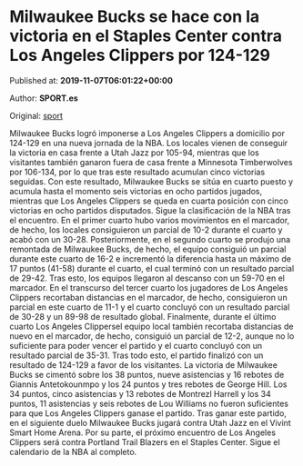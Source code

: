 
# Milwaukee Bucks se hace con la victoria en el Staples Center contra Los Angeles Clippers por 124-129

Published at: **2019-11-07T06:01:22+00:00**

Author: **SPORT.es**

Original: [sport](https://www.sport.es/es/noticias/nba/milwaukee-bucks-se-hace-con-la-victoria-en-el-staples-center-contra-los-angeles-clippers-por-124-129-7717641)

Milwaukee Bucks logró imponerse a Los Angeles Clippers a domicilio por 124-129 en una nueva jornada de la NBA. Los locales vienen de conseguir la victoria en casa frente a Utah Jazz por 105-94, mientras que los visitantes también ganaron fuera de casa frente a Minnesota Timberwolves por 106-134, por lo que tras este resultado acumulan cinco victorias seguidas. Con este resultado, Milwaukee Bucks se sitúa en cuarto puesto y acumula hasta el momento seis victorias en ocho partidos jugados, mientras que Los Angeles Clippers se queda en cuarta posición con cinco victorias en ocho partidos disputados. Sigue la clasificación de la NBA tras el encuentro.
En el primer cuarto hubo varios movimientos en el marcador, de hecho, los locales consiguieron un parcial de 10-2 durante el cuarto y acabó con un 30-28. Posteriormente, en el segundo cuarto se produjo una remontada de Milwaukee Bucks, de hecho, el equipo consiguió un parcial durante este cuarto de 16-2 e incrementó la diferencia hasta un máximo de 17 puntos (41-58) durante el cuarto, el cual terminó con un resultado parcial de 29-42. Tras esto, los equipos llegaron al descanso con un 59-70 en el marcador.
En el transcurso del tercer cuarto los jugadores de Los Angeles Clippers recortaban distancias en el marcador, de hecho, consiguieron un parcial en este cuarto de 11-1 y el cuarto concluyó con un resultado parcial de 30-28 y un 89-98 de resultado global. Finalmente, durante el último cuarto Los Angeles Clippersel equipo local también recortaba distancias de nuevo en el marcador, de hecho, consiguió un parcial de 12-2, aunque no lo suficiente para poder vencer el partido y el cuarto concluyó con un resultado parcial de 35-31. Tras todo esto, el partido finalizó con un resultado de 124-129 a favor de los visitantes.
La victoria de Milwaukee Bucks se cimentó sobre los 38 puntos, nueve asistencias y 16 rebotes de Giannis Antetokounmpo y los 24 puntos y tres rebotes de George Hill. Los 34 puntos, cinco asistencias y 13 rebotes de Montrezl Harrell y los 34 puntos, 11 asistencias y seis rebotes de Lou Williams no fueron suficientes para que Los Angeles Clippers ganase el partido.
Tras ganar este partido, en el siguiente duelo Milwaukee Bucks jugará contra Utah Jazz en el Vivint Smart Home Arena. Por su parte, el próximo encuentro de Los Angeles Clippers será contra Portland Trail Blazers en el Staples Center. Sigue el calendario de la NBA al completo.
